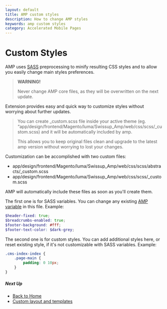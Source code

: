```yaml
---
layout: default
title: AMP custom styles
description: How to change AMP styles
keywords: amp custom styles
category: Accelerated Mobile Pages
---
```


# Custom Styles

AMP uses [SASS](http://sass-lang.com/guide) preprocessing to minify resulting
CSS styles and to allow you easily change main styles preferences.

> **WARNING!**
>
> Never change AMP core files, as they will be overwritten on the next update.

Extension provides easy and quick way to customize styles without worrying about further updates.

> You can create \_custom.scss file inside your active theme
> (eg. “app/design/frontend/Magento/luma/Swissup_Amp/web/css/scss/\_custom.scss)
> and it will be automatically included by amp.
>
> This allows you to keep original files clean and upgrade to the latest
> amp version without worrying to lost your changes.

Customization can be accomplished with two custom files:

 -  app/design/frontend/Magento/luma/Swissup_Amp/web/css/scss/abstracts/\_custom.scss
 -  app/design/frontend/Magento/luma/Swissup_Amp/web/css/scss/\_custom.scss

AMP will automatically include these files as soon as you'll create them.

The first one is for SASS variables. You can change any existing
[AMP variable](../sass-variables) in this file. Example:

```scss
$header-fixed: true;
$breadcrumbs-enabled: true;
$footer-background: #fff;
$footer-text-color: $dark-grey;
```

The second one is for custom styles. You can add additional styles here, or
reset existing style, if it's not customizable with SASS variables. Example:

```scss
.cms-index-index {
    .page-main {
        padding: 0 10px;
    }
}
```

##### Next Up

 -  [Back to Home](/m2/extensions/amp/)
 -  [Custom layout and templates](/m2/extensions/amp/customization/design/custom-layout-templates/)
